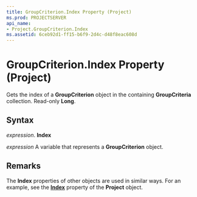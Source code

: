 ```yaml
---
title: GroupCriterion.Index Property (Project)
ms.prod: PROJECTSERVER
api_name:
- Project.GroupCriterion.Index
ms.assetid: 6ceb92d1-ff15-b6f9-2d4c-d48f8eac608d
---
```



# GroupCriterion.Index Property (Project)

Gets the index of a  **GroupCriterion** object in the containing **GroupCriteria** collection. Read-only **Long**.


## Syntax

 _expression_. **Index**

 _expression_ A variable that represents a **GroupCriterion** object.


## Remarks

The  **Index** properties of other objects are used in similar ways. For an example, see the **[Index](project-index-property-project.md)** property of the **Project** object.



